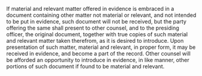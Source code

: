If material and relevant matter offered in evidence is embraced in a document containing other matter not material or relevant, and not intended to be put in evidence, such document will not be received, but the party offering the same shall present to other counsel, and to the presiding officer, the original document, together with true copies of such material and relevant matter taken therefrom, as it is desired to introduce. Upon presentation of such matter, material and relevant, in proper form, it may be received in evidence, and become a part of the record. Other counsel will be afforded an opportunity to introduce in evidence, in like manner, other portions of such document if found to be material and relevant.

